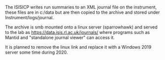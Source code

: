 The ISISICP writes run summaries to an XML journal file on the instrument, these files are in c:/data but are then copied to the archive and stored under Instrument/logs/journal. 

The archive is smb mounted onto a linux server (sparrowhawk) and served to the lab as https://data.isis.rl.ac.uk/journals/ where programs such as Mantid and "standalone journal viewer" can access it.

It is planned to remove the linux link and replace it with a Windows 2019 server some time during 2020.
 